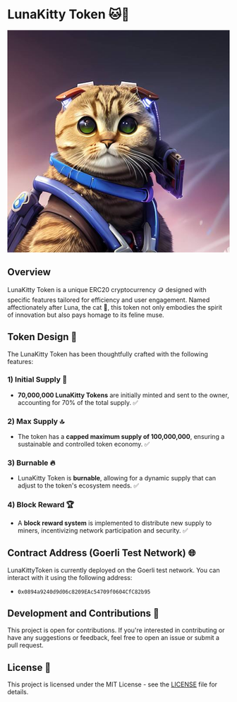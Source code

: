 # LunaKitty Token 🐱💫
![LunaKitty Token](images/lunakitty.JPG)
## Overview
LunaKitty Token is a unique ERC20 cryptocurrency 🪙 designed with specific features tailored for efficiency and user engagement. Named affectionately after Luna, the cat 🐾, this token not only embodies the spirit of innovation but also pays homage to its feline muse.

## Token Design 🎨
The LunaKitty Token has been thoughtfully crafted with the following features:

### 1) Initial Supply 💼
- **70,000,000 LunaKitty Tokens** are initially minted and sent to the owner, accounting for 70% of the total supply. ✅

### 2) Max Supply 🔝
- The token has a **capped maximum supply of 100,000,000**, ensuring a sustainable and controlled token economy. ✅

### 3) Burnable 🔥
- LunaKitty Token is **burnable**, allowing for a dynamic supply that can adjust to the token's ecosystem needs. ✅

### 4) Block Reward 🏆
- A **block reward system** is implemented to distribute new supply to miners, incentivizing network participation and security. ✅

## Contract Address (Goerli Test Network) 🌐
LunaKittyToken is currently deployed on the Goerli test network. You can interact with it using the following address:
- `0x0894a9240d9d06c8209EAc54709f0604CfC82b95`

## Development and Contributions 👥
This project is open for contributions. If you're interested in contributing or have any suggestions or feedback, feel free to open an issue or submit a pull request.

## License 📜
This project is licensed under the MIT License - see the [LICENSE](LICENSE) file for details.